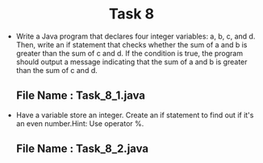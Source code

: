 <h1 align="center">
  Task 8
</h1> 

* Write a Java program that declares four integer variables: a, b, c, and d. Then, write an if statement that checks whether the sum of a and b is greater than the sum of c and d. If the condition is true, the program should output a message indicating that the sum of a and b is greater than the sum of c and d.
  ## File Name : Task_8_1.java
  
  
* Have a variable store an integer. Create an if statement to find out if it's an even number.Hint: Use operator %.
  ## File Name : Task_8_2.java
